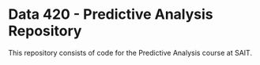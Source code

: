 # Data 420 - Predictive Analysis Repository
This repository consists of code for the Predictive Analysis course at SAIT. 
